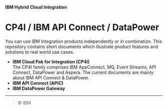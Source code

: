 #### IBM Hybrid Cloud Integration


# CP4I / IBM API Connect / DataPower  


You can use IBM Integration products independently or in combination. This repository contains short documents which illustrate product features and solutions to real world use cases. 

- **IBM Cloud Pak for Integration (CP4I)**   
The CP4I family comprises IBM AppConnect, MQ, Event Streams, API Connect, DataPower and Aspera. The current documents are mainly about IBM API Connect & DataPower.  
- **IBM API Connect (APIC)**  
- **IBM DataPower Gateway**  

---  

>  &copy; IBM